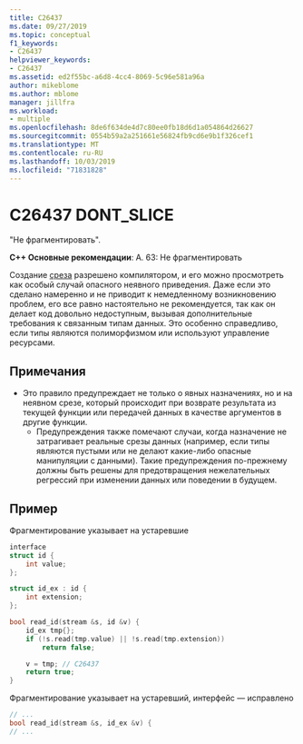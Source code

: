 ```yaml
---
title: C26437
ms.date: 09/27/2019
ms.topic: conceptual
f1_keywords:
- C26437
helpviewer_keywords:
- C26437
ms.assetid: ed2f55bc-a6d8-4cc4-8069-5c96e581a96a
author: mikeblome
ms.author: mblome
manager: jillfra
ms.workload:
- multiple
ms.openlocfilehash: 8de6f634de4d7c80ee0fb18d6d1a054864d26627
ms.sourcegitcommit: 0554b59a2a251661e56824fb9cd6e9b1f326cef1
ms.translationtype: MT
ms.contentlocale: ru-RU
ms.lasthandoff: 10/03/2019
ms.locfileid: "71831828"
---
```

# <a name="c26437-dont_slice"></a>C26437 DONT_SLICE

"Не фрагментировать".

**C++ Основные рекомендации**: А. 63: Не фрагментировать

Создание [среза](https://en.wikipedia.org/wiki/Object_slicing) разрешено компилятором, и его можно просмотреть как особый случай опасного неявного приведения. Даже если это сделано намеренно и не приводит к немедленному возникновению проблем, его все равно настоятельно не рекомендуется, так как он делает код довольно недоступным, вызывая дополнительные требования к связанным типам данных. Это особенно справедливо, если типы являются полиморфизмом или используют управление ресурсами.

## <a name="remarks"></a>Примечания

- Это правило предупреждает не только о явных назначениях, но и на неявном срезе, который происходит при возврате результата из текущей функции или передачей данных в качестве аргументов в другие функции.
  - Предупреждения также помечают случаи, когда назначение не затрагивает реальные срезы данных (например, если типы являются пустыми или не делают какие-либо опасные манипуляции с данными). Такие предупреждения по-прежнему должны быть решены для предотвращения нежелательных регрессий при изменении данных или поведении в будущем.

## <a name="example"></a>Пример

Фрагментирование указывает на устаревшие

```cpp
interface
struct id {
    int value;
};

struct id_ex : id {
    int extension;
};

bool read_id(stream &s, id &v) {
    id_ex tmp{};
    if (!s.read(tmp.value) || !s.read(tmp.extension))
        return false;

    v = tmp; // C26437
    return true;
}
```

Фрагментирование указывает на устаревший, интерфейс — исправлено

```cpp
// ...
bool read_id(stream &s, id_ex &v) {
// ...
```
